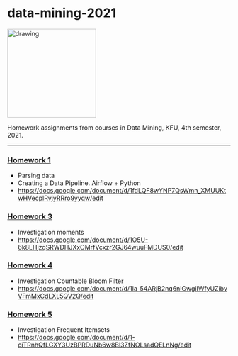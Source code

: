 # data-mining-2021

<a href="https://datalaboratory.one/"><img src="https://user-images.githubusercontent.com/62756126/130323956-df04b1dd-c8e6-4930-9425-dfd2958d31ed.png" alt="drawing" width="200"/></a>

Homework assignments from courses in Data Mining, KFU, 4th semester, 2021.

---

### [Homework 1](https://github.com/ShamilNur/KFU-DataMining/tree/main/01.VK%20ITIS%20Parsing)

- Parsing data
- Creating a Data Pipeline. Airflow + Python
- https://docs.google.com/document/d/1fdLQF8wYNP7QsWmn_XMUUKtwHVecplRvjyRRro9yyqw/edit

### [Homework 3](https://github.com/ShamilNur/KFU-DataMining/tree/main/03.Investigation%20Moments)

- Investigation moments
- https://docs.google.com/document/d/1O5U-6k8LHjzqSRWDHJXxOMrfVcxzr2GJ64wuuFMDUS0/edit

### [Homework 4](https://github.com/ShamilNur/KFU-DataMining/tree/main/04.Investigation%20CBF)

- Investigation Countable Bloom Filter
- https://docs.google.com/document/d/1Ia_54ARjB2nq6niGwgiIWfyUZibvVFmMxCdLXL5QV2Q/edit

### [Homework 5](https://github.com/ShamilNur/KFU-DataMining/tree/main/05.Frequent%20Itemsets)

- Investigation Frequent Itemsets
- https://docs.google.com/document/d/1-ciTRnhQfLGXY3UzBPRDuNb6w8Bl3ZfNOLsadQELnNg/edit

